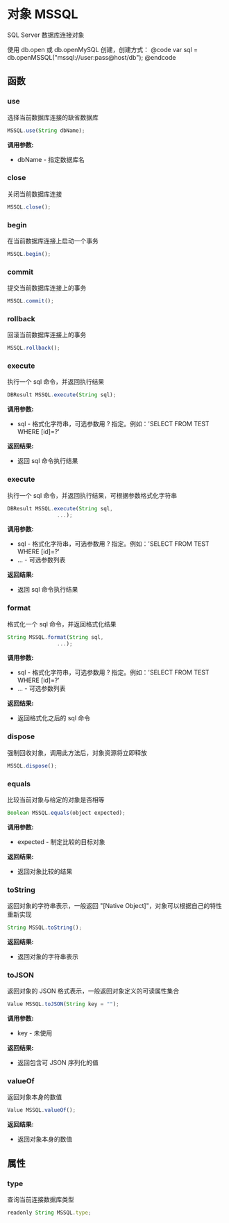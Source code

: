 # 对象 MSSQL
SQL Server 数据库连接对象

使用 db.open 或 db.openMySQL 创建，创建方式：
@code
var sql = db.openMSSQL(&#34;mssql://user:pass@host/db&#34;);
@endcode
## 函数
        
### use
选择当前数据库连接的缺省数据库
```JavaScript
MSSQL.use(String dbName);
```

**调用参数:**
* dbName - 指定数据库名

### close
关闭当前数据库连接
```JavaScript
MSSQL.close();
```

### begin
在当前数据库连接上启动一个事务
```JavaScript
MSSQL.begin();
```

### commit
提交当前数据库连接上的事务
```JavaScript
MSSQL.commit();
```

### rollback
回滚当前数据库连接上的事务
```JavaScript
MSSQL.rollback();
```

### execute
执行一个 sql 命令，并返回执行结果
```JavaScript
DBResult MSSQL.execute(String sql);
```

**调用参数:**
* sql - 格式化字符串，可选参数用 ? 指定。例如：&#39;SELECT FROM TEST WHERE [id]=?&#39;

**返回结果:**
* 返回 sql 命令执行结果

### execute
执行一个 sql 命令，并返回执行结果，可根据参数格式化字符串
```JavaScript
DBResult MSSQL.execute(String sql,
                ...);
```

**调用参数:**
* sql - 格式化字符串，可选参数用 ? 指定。例如：&#39;SELECT FROM TEST WHERE [id]=?&#39;
* ... - 可选参数列表

**返回结果:**
* 返回 sql 命令执行结果

### format
格式化一个 sql 命令，并返回格式化结果
```JavaScript
String MSSQL.format(String sql,
                ...);
```

**调用参数:**
* sql - 格式化字符串，可选参数用 ? 指定。例如：&#39;SELECT FROM TEST WHERE [id]=?&#39;
* ... - 可选参数列表

**返回结果:**
* 返回格式化之后的 sql 命令

### dispose
强制回收对象，调用此方法后，对象资源将立即释放
```JavaScript
MSSQL.dispose();
```

### equals
比较当前对象与给定的对象是否相等
```JavaScript
Boolean MSSQL.equals(object expected);
```

**调用参数:**
* expected - 制定比较的目标对象

**返回结果:**
* 返回对象比较的结果

### toString
返回对象的字符串表示，一般返回 &#34;[Native Object]&#34;，对象可以根据自己的特性重新实现
```JavaScript
String MSSQL.toString();
```

**返回结果:**
* 返回对象的字符串表示

### toJSON
返回对象的 JSON 格式表示，一般返回对象定义的可读属性集合
```JavaScript
Value MSSQL.toJSON(String key = "");
```

**调用参数:**
* key - 未使用

**返回结果:**
* 返回包含可 JSON 序列化的值

### valueOf
返回对象本身的数值
```JavaScript
Value MSSQL.valueOf();
```

**返回结果:**
* 返回对象本身的数值

## 属性
        
### type
查询当前连接数据库类型
```JavaScript
readonly String MSSQL.type;
```

